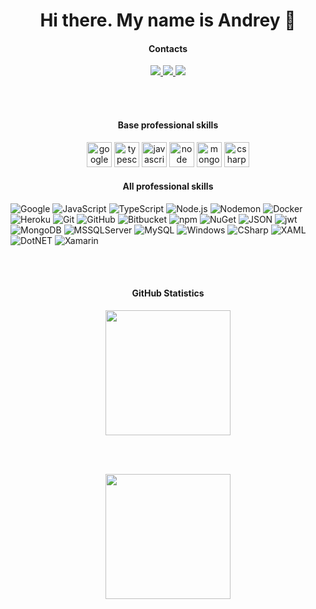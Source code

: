 <h1 align="center">Hi there. My name is Andrey 👋</h1>

<h4 align="center">
  Contacts
</h4>	 

<p align="center">	
 <a href="https://vk.com/vk.peoples.kirik" target="_blank">	 
  <img src="https://img.icons8.com/color/48/000000/vk-com.png"/>
 </a>	 
  
 <a href="https://www.linkedin.com/in/andrey-agafonov-dev/" target="_blank">	
  <img src="https://img.icons8.com/fluent/48/000000/linkedin.png" />
 </a>
  	  
 <a href="https://twitter.com/DESDestry1" target="_blank">	 
  <img src="https://img.icons8.com/fluent/48/000000/twitter.png" />	  
 </a>	 
</p>

<br/>
<br/>

<h4 align="center">
  Base professional skills	
</h4>	  

<p align="center"> 	
  <img src="https://devicon.dev/devicon.git/icons/google/google-original.svg" alt="google" width="40" height="40" />
  <img src="https://devicon.dev/devicon.git/icons/typescript/typescript-original.svg" alt="typescript" width="40" height="40" />	 
  <img src="https://devicon.dev/devicon.git/icons/javascript/javascript-original.svg" alt="javascript" width="40" height="40" />	  
  <img src="https://devicon.dev/devicon.git/icons/nodejs/nodejs-plain.svg" alt="node" width="40" height="40" />
  <img src="https://devicon.dev/devicon.git/icons/mongodb/mongodb-plain.svg" alt="mongo" width="40" height="40" />
  <img src="https://devicons.github.io/devicon/devicon.git/icons/csharp/csharp-original.svg" alt="csharp" width="40" height="40" />
</p>


<h4 align="center">
  Аll professional skills	
</h4>	

<p>
 <img alt="Google" src="https://img.shields.io/badge/-Google-4285F4?style=flat&logo=Google&logoColor=white"/>
 <img alt="JavaScript" src="https://img.shields.io/badge/-JavaScript-101010?style=flat&logo=JavaScript&logoColor=F7DF1E" />
 <img alt="TypeScript" src="https://img.shields.io/badge/-TypeScript-white?style=flat&logo=TypeScript&logoColor=29A0DD" />
 <img alt="Node.js" src="https://img.shields.io/badge/-Node.js-339933?style=flat&logo=Node.js&logoColor=white" />
 <img alt="Nodemon" src="https://img.shields.io/badge/-Nodemon-76D04B?style=flat&logo=Nodemon&logoColor=white" />
 <img alt="Docker" src="https://img.shields.io/badge/-Docker-29A0DD?style=flat&logo=Docker&logoColor=white"/>
 <img alt="Heroku" src="https://img.shields.io/badge/-Heroku-430098?style=flat&logo=Heroku&logoColor=white"/>
 <img alt="Git" src="https://img.shields.io/badge/-Git-F05032?style=flat&logo=git&logoColor=white" />
 <img alt="GitHub" src="https://img.shields.io/badge/-GitHub-181717?style=flat&logo=GitHub&logoColor=white" />
 <img alt="Bitbucket" src="https://img.shields.io/badge/-Bitbucket-0052CC?style=flat&logo=Bitbucket&logoColor=white" />
 <img alt="npm" src="https://img.shields.io/badge/-npm-CB3837?style=flat&logo=NPM&logoColor=white" />
 <img alt="NuGet" src="https://img.shields.io/badge/-NuGet-004880?style=flat&logo=NuGet&logoColor=white" />
 <img alt="JSON" src="https://img.shields.io/badge/-JSON-000000?style=flat&logo=JSON&logoColor=white" />
 <img alt="jwt" src="https://img.shields.io/badge/-JWT-000000?style=flat&logo=JSON-Web-Tokens&logoColor=white" />
 <img alt="MongoDB" src="https://img.shields.io/badge/-MongoDB-13aa52?style=flat&logo=mongodb&logoColor=white" />
 <img alt="MSSQLServer" src="https://img.shields.io/badge/-MSSQL-CC2927?style=flat&logo=Microsoft-SQL-Server&logoColor=white" />
 <img alt="MySQL" src="https://img.shields.io/badge/-MySQL-004F6A?style=flat&logo=MySQL&logoColor=white" />
 <img alt="Windows" src="https://img.shields.io/badge/-Windows-0078D6?style=flat&logo=Windows&logoColor=white" />
 <img alt="CSharp" src="https://img.shields.io/badge/-C%23-green?style=flat&logo=C-Sharp&logoColor=white" />
 <img alt="XAML" src="https://img.shields.io/badge/-XAML-0C54C2?style=flat&logo=XAML&logoColor=white" />
 <img alt="DotNET" src="https://img.shields.io/badge/-.NET-5C2D91?style=flat&logo=.NET&logoColor=white" />
 <img alt="Xamarin" src="https://img.shields.io/badge/-Xamarin-3498DB?style=flat&logo=Xamarin&logoColor=white" />
</p>

<br/>
<br/>

<h4 align="center">
  GitHub Statistics	
</h4>	 

<p align="center">
 <a href="#" alt="DES-Destry's(Andrey Kirik's) GitHub stats">
  <img src="https://github-readme-stats.vercel.app/api?username=DES-Destry&theme=gruvbox&show_icons=true&include_all_commits=true&hide_border=true" height="200"/>
 </a>
</p>

<br/>
<br/>

<p align="center">
 <a href="#" alt="DES-Destry's(Andrey Kirik's) GitHub stats">
  <img src="https://github-readme-stats.vercel.app/api/top-langs/?username=DES-Destry&layout=compact&theme=gruvbox&hide_border=true" height="200"/>
 </a>
</p>

